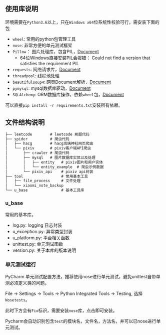 ## 使用库说明

环境需要在`Python3.6`以上，只在`Windows x64`位系统性校验可行，需安装下面的包

- `wheel`: 常用的python包管理工具
- `nose`: 非常方便的单元测试框架
- `Pillow`： 图片处理库，包含PIL，[Document](https://pillow.readthedocs.io/en/stable/installation.html)
  - 64位Windows直接安装PIL会报错： Could not find a version that satisfies the requirement PIL
- `requests`: 网络请求库，[Document](https://requests.readthedocs.io/en/master/)
- `threadpool`: 线程池处理
- `beautifulsoup4`: 网页Document解析，[Document](https://www.crummy.com/software/BeautifulSoup/bs4/doc/)
- `pymysql`: mysql数据库驱动，[Document](https://pymysql.readthedocs.io/en/latest/)
- `SQLAlchemy`: ORM数据库操作，依赖`wheel`包，[Document]((https://docs.sqlalchemy.org/en/13/intro.html))

可以直接`pip install -r requirements.txt`安装所有依赖。

## 文件结构说明

```txt
├── leetcode        # leetcode 刷题代码
├── spider          # 爬虫代码
│   ├── hacg        # hacg琉璃神社网页爬虫
│   └── pixiv       # pixiv客户端API爬虫
│       ├── crawler # 爬虫代码
│       ├── mysql   # 图片数据库实体以及处理
│       │   ├── entity   # pixiv图片和用户实体
│       │   └── entity_example  # 爬虫示例数据
│       └── pixiv_api    # pixiv api封装
├── tool                 # 常用基本工具
│   ├── file_process     # 文件处理
│   └── xiaomi_note_backup
└── u_base               # 基本工具库
```

### u_base

常用的基本库。

- log.py: logging 日志封装
- u_exception.py: 异常类型封装
- u_platform.py: 平台相关函数
- unittest.py: 单元测试函数
- version.py: 关于本库的版本说明


### 单元测试运行

PyCharm 单元测试配置方法，推荐使用nose进行单元测试，避免unittest自带单测必须定义类的问题。

File -> Settings -> Tools -> Python Integrated Tools -> Testing, 选择`Nosetests`。

此时下方会有`Fix`标识，需要安装`nose`库，点击即可安装。

Pycharm会自动识别包含`test`的模块名，文件名，方法名，并可以已nose进行单元测试。
